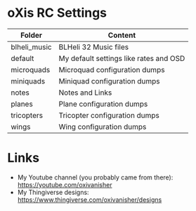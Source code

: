 # oXis RC Settings

| Folder       | Content                                |
| ------------ | -------------------------------------- |
| blheli_music | BLHeli 32 Music files                  |
| default      | My default settings like rates and OSD |
| microquads   | Microquad configuration dumps          |
| miniquads    | Miniquad configuration dumps           |
| notes        | Notes and Links                        |
| planes       | Plane configuration dumps              |
| tricopters   | Tricopter configuration dumps          |
| wings        | Wing configuration dumps               |

# Links
* My Youtube channel (you probably came from there): https://youtube.com/oxivanisher
* My Thingiverse designs: https://www.thingiverse.com/oxivanisher/designs
